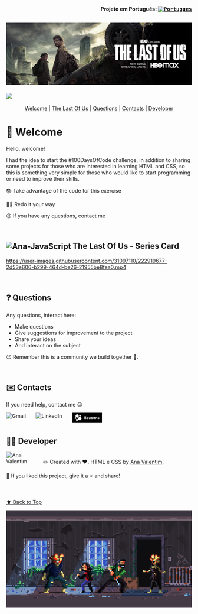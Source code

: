 <div align="right">

#### Projeto em Português: <kbd>[<img title="Portugues" alt="Portugues" src="https://img.icons8.com/color/48/000000/brazil.png" width="22">](https://github.com/AnaProgramando/the_last_of_us_card/blob/e8e9799c767e9bcb4fdca01bb80a63a8b7953936/README.md)</kbd>

</div>

![banner the last of us card](https://github.com/AnaProgramando/the_last_of_us_card/blob/b45056c292b651544207167c6957a382390a6139/banner_the_last_of_us_card.png)
----

<img src="https://img.shields.io/static/v1?label=Status&message=complete&color=32CD32&style=for-the-badge"/>

<p align="center">
 <a href="#-welcome">Welcome</a> | 
 <a href="#-the-last-of-us---series-card">The Last Of Us</a> | 
 <a href="#-questions">Questions</a> | 
 <a href="#%EF%B8%8F-contacts">Contacts</a> | 
 <a href="#%EF%B8%8F-developer">Developer</a>
</p>

# 🤗 Welcome

Hello, welcome!

I had the idea to start the #100DaysOfCode challenge, in addition to sharing some projects for those who are interested in learning HTML and CSS, so this is something very simple for those who would like to start programming or need to improve their skills.

📚 Take advantage of the code for this exercise

👩‍💻 Redo it your way

😉 If you have any questions, contact me

<br>

## <img align="center" alt="Ana-JavaScript" height="40" src="https://hbomax-images.warnermediacdn.com/2022-12/01_13.png?host=wme-hbomax-drupal-prod.s3.amazonaws.com"> The Last Of Us - Series Card

https://user-images.githubusercontent.com/31097110/222919677-2d53e606-b299-464d-be26-21955be8fea0.mp4

<br>

## ❓ Questions

Any questions, interact here:
   * Make questions
   * Give suggestions for improvement to the project
   * Share your ideas
   * And interact on the subject

😉 Remember this is a community we build together 💪.

<br>

## ✉️ Contacts

If you need help, contact me 😉

[<img align="left" alt="Gmail" width="80px" src="https://img.shields.io/badge/Gmail-D14836?style=for-the-badge&logo=gmail&logoColor=white"/>](mailto:anabe.valentim@gmail.com)
[<img align="left" alt="LinkedIn" width="100px" src="https://img.shields.io/badge/LinkedIn-0077B5?style=for-the-badge&logo=linkedin&logoColor=white"/>](https://www.linkedin.com/in/ana-beatriz-valentim)
[<img align="left" alt="Beacons" width="80px" src="https://github.com/AnaProgramando/AnaProgramando/blob/31ac40741768033915a37ec0f949984bf6aad2d1/beacons_logo.png"/>](https://beacons.page/anaprogramando)

<br><br>

## 🙋‍♀️ Developer

<div>
  <img align="left" alt="Ana Valentim" width="100px" src="https://avatars.githubusercontent.com/u/31097110?v=4"/>
</div>

<br>
✏️ Created with ❤️, HTML e CSS by <a href="https://github.com/AnaProgramando">Ana Valentim</a>.

💙 If you liked this project, give it a ⭐ and share!


<br><br>
[⬆ Back to Top](https://github.com/AnaProgramando/the_last_of_us_card/blob/main/README-us.md#) <br>


 <div>
  <img align="center" alt="Pixel-Art" width="1000px" src="https://github.com/AnaProgramando/the_last_of_us_card/blob/31729fcb09b823eb1241f8b21269f620ec41f37a/Last%20of%20Us%20Pixel%20Art.png"/>
</div>
